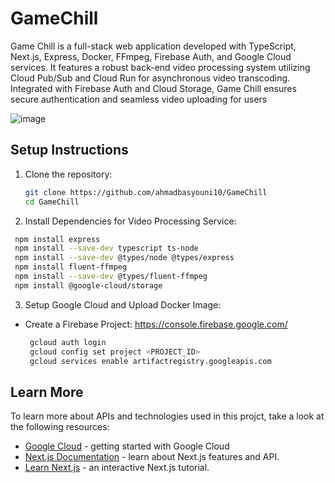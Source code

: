 # GameChill
Game Chill is a full-stack web application developed with TypeScript, Next.js, Express, Docker, FFmpeg, Firebase Auth, and Google Cloud services. It features a robust back-end video processing system utilizing Cloud Pub/Sub and Cloud Run for asynchronous video transcoding. Integrated with Firebase Auth and Cloud Storage, Game Chill ensures secure authentication and seamless video uploading for users

![image](https://github.com/user-attachments/assets/5861549e-98ea-4ea3-9215-cea7b368ca4a)


## Setup Instructions

1. Clone the repository:
   ```bash
   git clone https://github.com/ahmadbasyouni10/GameChill
   cd GameChill
   
    ```

2. Install Dependencies for Video Processing Service:
  ```bash
   npm install express
   npm install --save-dev typescript ts-node
   npm install --save-dev @types/node @types/express
   npm install fluent-ffmpeg
   npm install --save-dev @types/fluent-ffmpeg
   npm install @google-cloud/storage

  ```

3. Setup Google Cloud and Upload Docker Image:
* Create a Firebase Project:
  https://console.firebase.google.com/
  ```bash
   gcloud auth login
   gcloud config set project <PROJECT_ID>
   gcloud services enable artifactregistry.googleapis.com

  ```

## Learn More

To learn more about APIs and technologies used in this projct, take a look at the following resources:

- [Google Cloud](https://console.cloud.google.com/) - getting started with Google Cloud
- [Next.js Documentation](https://nextjs.org/docs) - learn about Next.js features and API.
- [Learn Next.js](https://nextjs.org/learn) - an interactive Next.js tutorial.
